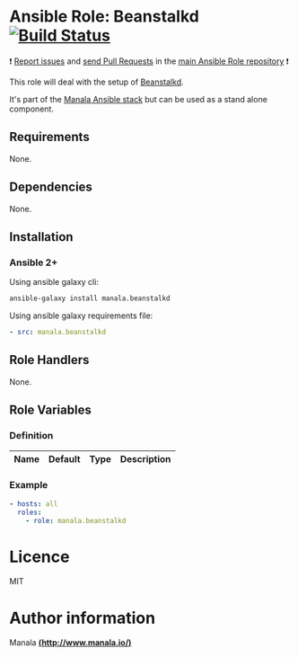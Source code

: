 # Ansible Role: Beanstalkd [![Build Status](https://travis-ci.org/manala/ansible-role-beanstalkd.svg?branch=master)](https://travis-ci.org/manala/ansible-role-beanstalkd)

:exclamation: [Report issues](https://github.com/manala/ansible-roles/issues) and [send Pull Requests](https://github.com/manala/ansible-roles/pulls) in the [main Ansible Role repository](https://github.com/manala/ansible-roles) :exclamation:

This role will deal with the setup of [Beanstalkd](http://kr.github.io/beanstalkd/).

It's part of the [Manala Ansible stack](http://www.manala.io) but can be used as a stand alone component.

## Requirements

None.

## Dependencies

None.

## Installation

### Ansible 2+

Using ansible galaxy cli:

```bash
ansible-galaxy install manala.beanstalkd
```

Using ansible galaxy requirements file:

```yaml
- src: manala.beanstalkd
```

## Role Handlers

None.

## Role Variables

### Definition

| Name                             | Default  | Type   | Description     |
| -------------------------------- | -------- | ------ | --------------- |

### Example

```yaml
- hosts: all
  roles:
    - role: manala.beanstalkd
```

# Licence

MIT

# Author information

Manala [**(http://www.manala.io/)**](http://www.manala.io)
